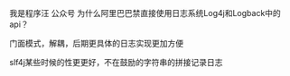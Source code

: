 我是程序汪 公众号    为什么阿里巴巴禁直接使用日志系统Log4j和Logback中的api？

门面模式，解耦，后期更具体的日志实现更加方便

slf4j某些时候的性更更好，不在鼓励的字符串的拼接记录日志
